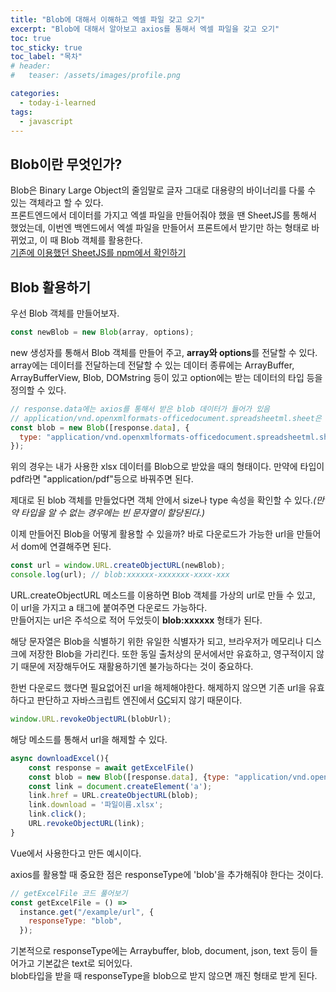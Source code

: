 ```yaml
---
title: "Blob에 대해서 이해하고 엑셀 파일 갖고 오기"
excerpt: "Blob에 대해서 알아보고 axios를 통해서 엑셀 파일을 갖고 오기"
toc: true
toc_sticky: true
toc_label: "목차"
# header:
#   teaser: /assets/images/profile.png

categories:
  - today-i-learned
tags:
  - javascript
---
```


## Blob이란 무엇인가?

Blob은 Binary Large Object의 줄임말로 글자 그대로 대용량의 바이너리를 다룰 수 있는 객체라고 할 수 있다.  
프론트엔드에서 데이터를 가지고 엑셀 파일을 만들어줘야 했을 땐 SheetJS를 통해서 했었는데, 이번엔 백엔드에서 엑셀 파일을 만들어서 프론트에서 받기만 하는 형태로 바뀌었고, 이 때 Blob 객체를 활용한다.  
[기존에 이용했던 SheetJS를 npm에서 확인하기](https://www.npmjs.com/package/xlsx)

## Blob 활용하기

우선 Blob 객체를 만들어보자.

```js
const newBlob = new Blob(array, options);
```

new 생성자를 통해서 Blob 객체를 만들어 주고, **array와 options**를 전달할 수 있다.  
array에는 데이터를 전달하는데 전달할 수 있는 데이터 종류에는 ArrayBuffer, ArrayBufferView, Blob, DOMstring 등이 있고 option에는 받는 데이터의 타입 등을 정의할 수 있다.

```js
// response.data에는 axios를 통해서 받은 blob 데이터가 들어가 있음
// application/vnd.openxmlformats-officedocument.spreadsheetml.sheet은 xlsx 데이터 타입
const blob = new Blob([response.data], {
  type: "application/vnd.openxmlformats-officedocument.spreadsheetml.sheet",
});
```

위의 경우는 내가 사용한 xlsx 데이터를 Blob으로 받았을 때의 형태이다. 만약에 타입이 pdf라면 "application/pdf"등으로 바꿔주면 된다.

제대로 된 blob 객체를 만들었다면 객체 안에서 size나 type 속성을 확인할 수 있다._(만약 타입을 알 수 없는 경우에는 빈 문자열이 할당된다.)_

이제 만들어진 Blob을 어떻게 활용할 수 있을까? 바로 다운로드가 가능한 url을 만들어서 dom에 연결해주면 된다.

```js
const url = window.URL.createObjectURL(newBlob);
console.log(url); // blob:xxxxxx-xxxxxxx-xxxx-xxx
```

URL.createObjectURL 메소드를 이용하면 Blob 객체를 가상의 url로 만들 수 있고, 이 url을 가지고 a 태그에 붙여주면 다운로드 가능하다.  
만들어지는 url은 주석으로 적어 두었듯이 **blob:xxxxxx** 형태가 된다.

해당 문자열은 Blob을 식별하기 위한 유일한 식별자가 되고, 브라우저가 메모리나 디스크에 저장한 Blob을 가리킨다. 또한 동일 출처상의 문서에서만 유효하고, 영구적이지 않기 때문에 저장해두어도 재활용하기엔 불가능하다는 것이 중요하다.

한번 다운로드 했다면 필요없어진 url을 해제해야한다. 해제하지 않으면 기존 url을 유효하다고 판단하고 자바스크립트 엔진에서 [GC](https://developer.mozilla.org/ko/docs/Web/JavaScript/Memory_Management)되지 않기 때문이다.

```js
window.URL.revokeObjectURL(blobUrl);
```

해당 메소드를 통해서 url을 해제할 수 있다.

```js
async downloadExcel(){
    const response = await getExcelFile()
    const blob = new Blob([response.data], {type: "application/vnd.openxmlformats-officedocument.spreadsheetml.sheet"});
    const link = document.createElement('a');
    link.href = URL.createObjectURL(blob);
    link.download = '파일이름.xlsx';
    link.click();
	URL.revokeObjectURL(link);
}
```

Vue에서 사용한다고 만든 예시이다.

axios를 활용할 때 중요한 점은 responseType에 'blob'을 추가해줘야 한다는 것이다.

```js
// getExcelFile 코드 풀어보기
const getExcelFile = () =>
  instance.get("/example/url", {
    responseType: "blob",
  });
```

기본적으로 responseType에는 Arraybuffer, blob, document, json, text 등이 들어가고 기본값은 text로 되어있다.  
blob타입을 받을 때 responseType을 blob으로 받지 않으면 깨진 형태로 받게 된다.
